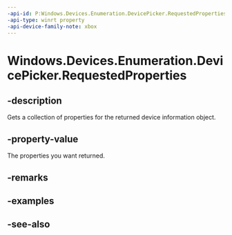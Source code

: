```yaml
---
-api-id: P:Windows.Devices.Enumeration.DevicePicker.RequestedProperties
-api-type: winrt property
-api-device-family-note: xbox
---
```


<!-- Property syntax
public Windows.Foundation.Collections.IVector<string> RequestedProperties { get; }
-->

# Windows.Devices.Enumeration.DevicePicker.RequestedProperties

## -description
Gets a collection of properties for the returned device information object.

## -property-value
The properties you want returned.

## -remarks

## -examples

## -see-also
